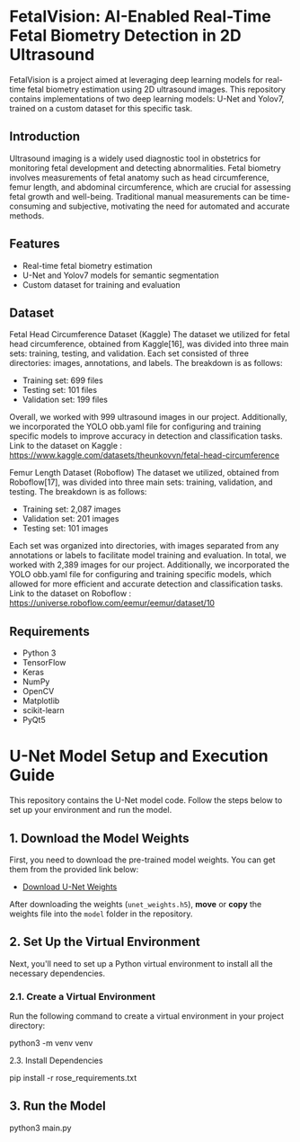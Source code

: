 # FetalVision: AI-Enabled Real-Time Fetal Biometry Detection in 2D Ultrasound

FetalVision is a project aimed at leveraging deep learning models for real-time fetal biometry estimation using 2D ultrasound images. This repository contains implementations of two deep learning models: U-Net and Yolov7, trained on a custom dataset for this specific task.

## Introduction

Ultrasound imaging is a widely used diagnostic tool in obstetrics for monitoring fetal development and detecting abnormalities. Fetal biometry involves measurements of fetal anatomy such as head circumference, femur length, and abdominal circumference, which are crucial for assessing fetal growth and well-being. Traditional manual measurements can be time-consuming and subjective, motivating the need for automated and accurate methods.

## Features

- Real-time fetal biometry estimation
- U-Net and Yolov7 models for semantic segmentation
- Custom dataset for training and evaluation


## Dataset

Fetal Head Circumference Dataset (Kaggle)
The dataset we utilized for fetal head circumference, obtained from Kaggle[16], was divided into
three main sets: training, testing, and validation. Each set consisted of three directories: images,
annotations, and labels. The breakdown is as follows:
  - Training set: 699 files
  - Testing set: 101 files
  - Validation set: 199 files

Overall, we worked with 999 ultrasound images in our project. Additionally, we incorporated the
YOLO obb.yaml file for configuring and training specific models to improve accuracy in detection
and classification tasks.
Link to the dataset on Kaggle : https://www.kaggle.com/datasets/theunkovvn/fetal-head-circumference

Femur Length Dataset (Roboflow)
The dataset we utilized, obtained from Roboflow[17], was divided into three main sets: training,
validation, and testing. The breakdown is as follows:

 - Training set: 2,087 images
 - Validation set: 201 images
 - Testing set: 101 images

Each set was organized into directories, with images separated from any annotations or labels to
facilitate model training and evaluation.
In total, we worked with 2,389 images for our project. Additionally, we incorporated the YOLO
obb.yaml file for configuring and training specific models, which allowed for more efficient and
accurate detection and classification tasks.
Link to the dataset on Roboflow : https://universe.roboflow.com/eemur/eemur/dataset/10


## Requirements

- Python 3
- TensorFlow
- Keras
- NumPy
- OpenCV
- Matplotlib
- scikit-learn
- PyQt5

# U-Net Model Setup and Execution Guide

This repository contains the U-Net model code. Follow the steps below to set up your environment and run the model.

## 1. Download the Model Weights

First, you need to download the pre-trained model weights. You can get them from the provided link below:

- [Download U-Net Weights](<https://drive.google.com/file/d/1mAGhIYvXVUE59TMctE9AR0_AisIZ3M5l/view?usp=share_link>)

After downloading the weights (`unet_weights.h5`), **move** or **copy** the weights file into the `model` folder in the repository.


## 2. Set Up the Virtual Environment

Next, you'll need to set up a Python virtual environment to install all the necessary dependencies.


### 2.1. Create a Virtual Environment

Run the following command to create a virtual environment in your project directory:
 
 python3 -m venv venv

2.3. Install Dependencies

pip install -r rose_requirements.txt

## 3. Run the Model
 
python3 main.py
